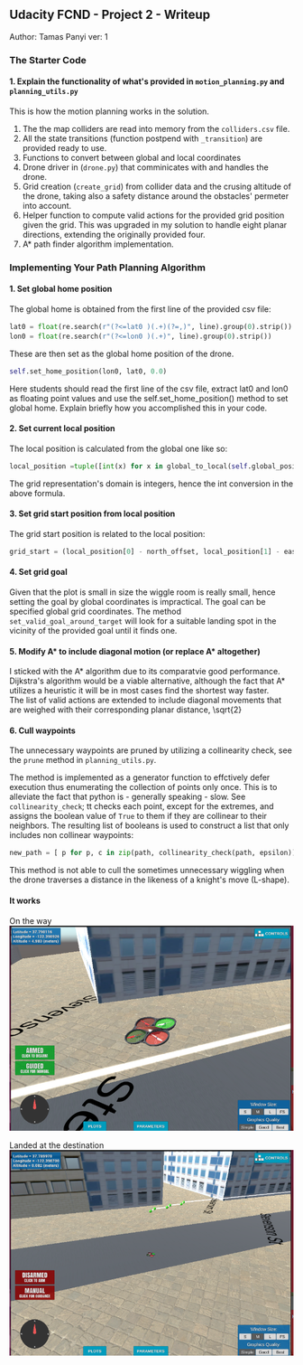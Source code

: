 ## Udacity FCND - Project 2 - Writeup
Author: Tamas Panyi
ver: 1

### The Starter Code

#### 1. Explain the functionality of what's provided in `motion_planning.py` and `planning_utils.py`
This is how the motion planning works in the solution.
1. The the map colliders are read into memory from the `colliders.csv` file.
1. All the state transitions (function postpend with `_transition`) are provided ready to use.
1. Functions to convert between global and local coordinates
1. Drone driver in (`drone.py`) that comminicates with and handles the drone.
1. Grid creation (`create_grid`) from collider data and the crusing altitude of the drone, taking also a safety distance around the obstacles' permeter into account.
1. Helper function to compute valid actions for the provided grid position given the grid. This was upgraded in my solution to handle eight planar directions, extending the originally provided four.
1. A* path finder algorithm implementation.


### Implementing Your Path Planning Algorithm

#### 1. Set global home position
The global home is obtained from the first line of the provided csv file: 
```python
lat0 = float(re.search(r"(?<=lat0 )(.+)(?=,)", line).group(0).strip())
lon0 = float(re.search(r"(?<=lon0 )(.+)", line).group(0).strip())
```
These are then set as the global home position of the drone.
```python
self.set_home_position(lon0, lat0, 0.0)
```
Here students should read the first line of the csv file, extract lat0 and lon0 as floating point values and use the self.set_home_position() method to set global home. Explain briefly how you accomplished this in your code.


#### 2. Set current local position
The local position is calculated from the global one like so:
```python
local_position =tuple([int(x) for x in global_to_local(self.global_position, self.global_home)])
```
The grid representation's domain is integers, hence the int conversion in the above formula.

#### 3. Set grid start position from local position
The grid start position is related to the local position:
```python
grid_start = (local_position[0] - north_offset, local_position[1] - east_offset)
```

#### 4. Set grid goal
Given that the plot is small in size the wiggle room is really small, hence setting the goal by global coordinates is impractical.
The goal can be specified global grid coordinates. The method `set_valid_goal_around_target` will look for a suitable landing spot in the vicinity of the provided goal until it finds one.

#### 5. Modify A* to include diagonal motion (or replace A* altogether)
I sticked with the A* algorithm due to its comparatvie good performance.
Dijkstra's algorithm would be a viable alternative, although the fact that A* utilizes a heuristic it will be in most cases find the shortest way faster.  
The list of valid actions are extended to include diagonal movements that are weighed with their corresponding planar distance, \sqrt{2}

#### 6. Cull waypoints 
The unnecessary waypoints are pruned by utilizing a collinearity check, see the `prune` method in `planning_utils.py`.

The method is implemented as a generator function to effctively defer execution thus enumerating the collection of points only once. This is to alleviate the fact that python is - generally speaking - slow. 
See `collinearity_check`; tt checks each point, except for the extremes, and assigns the boolean value of `True` to them if they are collinear to their neighbors. The resulting list of booleans is used to construct a list that only includes non collinear waypoints:
```python
new_path = [ p for p, c in zip(path, collinearity_check(path, epsilon)) if not c ]
```
This method is not able to cull the sometimes unnecessary wiggling when the drone traverses a distance in the likeness of a knight's move (L-shape). 

#### It works
On the way
![En Route](misc/enroute.png)

Landed at the destination
![En Route](misc/landed.png)


